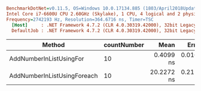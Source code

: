 ``` ini

BenchmarkDotNet=v0.11.5, OS=Windows 10.0.17134.885 (1803/April2018Update/Redstone4)
Intel Core i7-6600U CPU 2.60GHz (Skylake), 1 CPU, 4 logical and 2 physical cores
Frequency=2742193 Hz, Resolution=364.6716 ns, Timer=TSC
  [Host]     : .NET Framework 4.7.2 (CLR 4.0.30319.42000), 32bit LegacyJIT-v4.7.3416.0
  DefaultJob : .NET Framework 4.7.2 (CLR 4.0.30319.42000), 32bit LegacyJIT-v4.7.3416.0


```
|                      Method | countNumber |       Mean |     Error |    StdDev |
|---------------------------- |------------ |-----------:|----------:|----------:|
|     AddNumberInListUsingFor |          10 |  0.4099 ns | 0.0166 ns | 0.0147 ns |
| AddNumberInListUsingForeach |          10 | 20.2272 ns | 0.2125 ns | 0.1987 ns |
